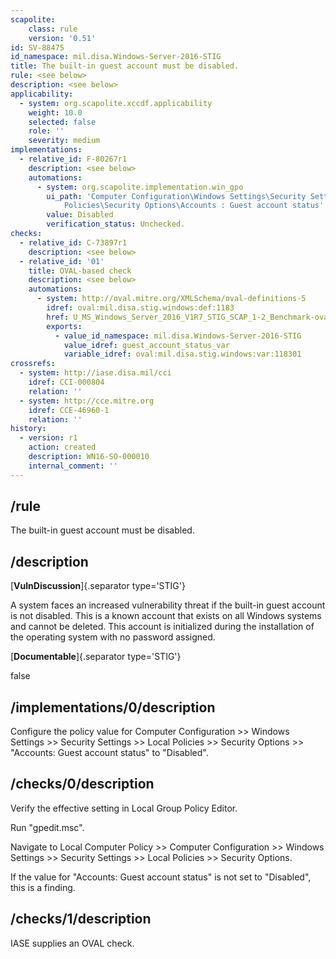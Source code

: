 ```yaml
---
scapolite:
    class: rule
    version: '0.51'
id: SV-88475
id_namespace: mil.disa.Windows-Server-2016-STIG
title: The built-in guest account must be disabled.
rule: <see below>
description: <see below>
applicability:
  - system: org.scapolite.xccdf.applicability
    weight: 10.0
    selected: false
    role: ''
    severity: medium
implementations:
  - relative_id: F-80267r1
    description: <see below>
    automations:
      - system: org.scapolite.implementation.win_gpo
        ui_path: 'Computer Configuration\Windows Settings\Security Settings\Local
            Policies\Security Options\Accounts : Guest account status'
        value: Disabled
        verification_status: Unchecked.
checks:
  - relative_id: C-73897r1
    description: <see below>
  - relative_id: '01'
    title: OVAL-based check
    description: <see below>
    automations:
      - system: http://oval.mitre.org/XMLSchema/oval-definitions-5
        idref: oval:mil.disa.stig.windows:def:1183
        href: U_MS_Windows_Server_2016_V1R7_STIG_SCAP_1-2_Benchmark-oval.xml
        exports:
          - value_id_namespace: mil.disa.Windows-Server-2016-STIG
            value_idref: guest_account_status_var
            variable_idref: oval:mil.disa.stig.windows:var:118301
crossrefs:
  - system: http://iase.disa.mil/cci
    idref: CCI-000804
    relation: ''
  - system: http://cce.mitre.org
    idref: CCE-46960-1
    relation: ''
history:
  - version: r1
    action: created
    description: WN16-SO-000010
    internal_comment: ''
---
```



## /rule

The built-in guest account must be disabled.

## /description

[**VulnDiscussion**]{.separator type='STIG'}

A system faces an increased vulnerability threat if the built-in guest account is not disabled. This is a known account that exists on all Windows systems and cannot be deleted. This account is initialized during the installation of the operating system with no password assigned.

[**Documentable**]{.separator type='STIG'}

false

## /implementations/0/description

Configure the policy value for Computer Configuration >> Windows Settings >> Security Settings >> Local Policies >> Security Options >> "Accounts: Guest account status" to "Disabled".

## /checks/0/description

Verify the effective setting in Local Group Policy Editor.

Run "gpedit.msc".

Navigate to Local Computer Policy >> Computer Configuration >> Windows Settings >> Security Settings >> Local Policies >> Security Options.

If the value for "Accounts: Guest account status" is not set to "Disabled", this is a finding.

## /checks/1/description

IASE supplies an OVAL check.
